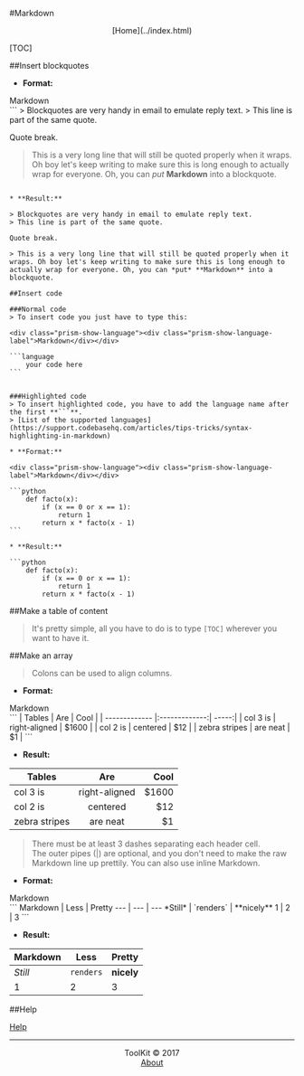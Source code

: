 #Markdown
<center>[Home](../index.html)</center>

[TOC]

##Insert blockquotes

* **Format:**  

<div class="prism-show-language"><div class="prism-show-language-label">Markdown</div></div>
```
> Blockquotes are very handy in email to emulate reply text.
> This line is part of the same quote.

Quote break.

> This is a very long line that will still be quoted properly when it wraps. Oh boy let's keep writing to make sure this is long enough to actually wrap for everyone. Oh, you can *put* **Markdown** into a blockquote. 
```

* **Result:**  

> Blockquotes are very handy in email to emulate reply text.
> This line is part of the same quote.

Quote break.

> This is a very long line that will still be quoted properly when it wraps. Oh boy let's keep writing to make sure this is long enough to actually wrap for everyone. Oh, you can *put* **Markdown** into a blockquote. 

##Insert code

###Normal code
> To insert code you just have to type this:

<div class="prism-show-language"><div class="prism-show-language-label">Markdown</div></div>
```
	```language
		your code here
	```
```

###Highlighted code
> To insert highlighted code, you have to add the language name after the first **```**.  
> [List of the supported languages](https://support.codebasehq.com/articles/tips-tricks/syntax-highlighting-in-markdown)

* **Format:**

<div class="prism-show-language"><div class="prism-show-language-label">Markdown</div></div>
```
	```python
		def facto(x):
			if (x == 0 or x == 1):
				return 1
			return x * facto(x - 1)
	```
```
* **Result:**  

```python
	def facto(x):
		if (x == 0 or x == 1):
			return 1
		return x * facto(x - 1)
```

##Make a table of content

> It's pretty simple, all you have to do is to type ```[TOC]``` wherever you want to have it.

##Make an array

> Colons can be used to align columns.

* **Format:**  

<div class="prism-show-language"><div class="prism-show-language-label">Markdown</div></div>
```
| Tables        | Are           | Cool  |
| ------------- |:-------------:| -----:|
| col 3 is      | right-aligned | $1600 |
| col 2 is      | centered      |   $12 |
| zebra stripes | are neat      |    $1 |
```

* **Result:**  

| Tables        | Are           | Cool  |
| ------------- |:-------------:| -----:|
| col 3 is      | right-aligned | $1600 |
| col 2 is      | centered      |   $12 |
| zebra stripes | are neat      |    $1 |

> There must be at least 3 dashes separating each header cell.  
> The outer pipes (|) are optional, and you don't need to make the  raw Markdown line up prettily. You can also use inline Markdown.

* **Format:**  

<div class="prism-show-language"><div class="prism-show-language-label">Markdown</div></div>
```
Markdown | Less | Pretty
--- | --- | ---
*Still* | `renders` | **nicely**
1 | 2 | 3
```

* **Result:**  

Markdown | Less | Pretty
--- | --- | ---
*Still* | `renders` | **nicely**
1 | 2 | 3

##Help

[Help](https://github.com/adam-p/markdown-here/wiki/Markdown-Cheatsheet)


***

<center>ToolKit © 2017</center><center><a href="http://alexandre-ducobu.esy.es/En">About</a> </center>
